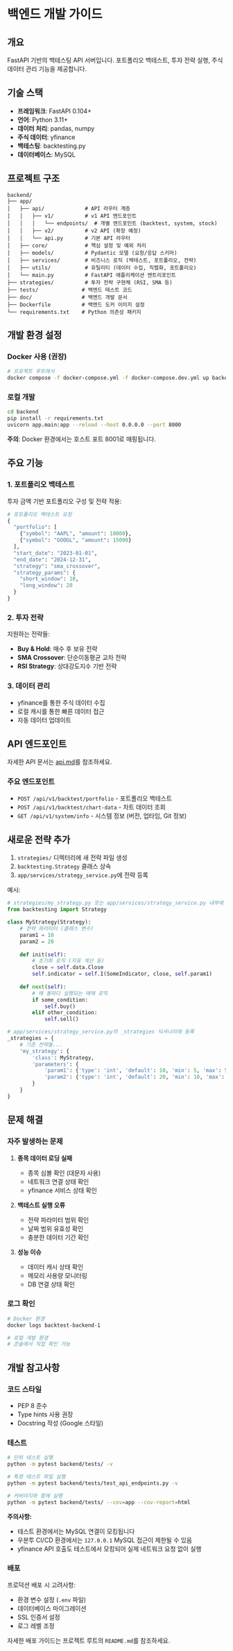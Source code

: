 # 백엔드 개발 가이드

## 개요

FastAPI 기반의 백테스팅 API 서버입니다. 포트폴리오 백테스트, 투자 전략 실행, 주식 데이터 관리 기능을 제공합니다.

## 기술 스택

- **프레임워크**: FastAPI 0.104+
- **언어**: Python 3.11+
- **데이터 처리**: pandas, numpy
- **주식 데이터**: yfinance
- **백테스팅**: backtesting.py
- **데이터베이스**: MySQL

## 프로젝트 구조

```
backend/
├── app/
│   ├── api/             # API 라우터 계층
│   │   ├── v1/          # v1 API 엔드포인트
│   │   │   └── endpoints/  # 개별 엔드포인트 (backtest, system, stock)
│   │   ├── v2/          # v2 API (확장 예정)
│   │   └── api.py       # 기본 API 라우터
│   ├── core/            # 핵심 설정 및 예외 처리
│   ├── models/          # Pydantic 모델 (요청/응답 스키마)
│   ├── services/        # 비즈니스 로직 (백테스트, 포트폴리오, 전략)
│   ├── utils/           # 유틸리티 (데이터 수집, 직렬화, 포트폴리오)
│   └── main.py          # FastAPI 애플리케이션 엔트리포인트
├── strategies/          # 투자 전략 구현체 (RSI, SMA 등)
├── tests/              # 백엔드 테스트 코드
├── doc/                # 백엔드 개발 문서
├── Dockerfile          # 백엔드 도커 이미지 설정
└── requirements.txt    # Python 의존성 패키지
```

## 개발 환경 설정

### Docker 사용 (권장)

```bash
# 프로젝트 루트에서
docker compose -f docker-compose.yml -f docker-compose.dev.yml up backend --build
```

### 로컬 개발

```bash
cd backend
pip install -r requirements.txt
uvicorn app.main:app --reload --host 0.0.0.0 --port 8000
```

**주의**: Docker 환경에서는 호스트 포트 8001로 매핑됩니다.

## 주요 기능

### 1. 포트폴리오 백테스트

투자 금액 기반 포트폴리오 구성 및 전략 적용:

```python
# 포트폴리오 백테스트 요청
{
  "portfolio": [
    {"symbol": "AAPL", "amount": 10000},
    {"symbol": "GOOGL", "amount": 15000}
  ],
  "start_date": "2023-01-01",
  "end_date": "2024-12-31",
  "strategy": "sma_crossover",
  "strategy_params": {
    "short_window": 10,
    "long_window": 20
  }
}
```

### 2. 투자 전략

지원하는 전략들:

- **Buy & Hold**: 매수 후 보유 전략
- **SMA Crossover**: 단순이동평균 교차 전략
- **RSI Strategy**: 상대강도지수 기반 전략

### 3. 데이터 관리

- yfinance를 통한 주식 데이터 수집
- 로컬 캐시를 통한 빠른 데이터 접근
- 자동 데이터 업데이트

## API 엔드포인트

자세한 API 문서는 [api.md](api.md)를 참조하세요.

### 주요 엔드포인트

- `POST /api/v1/backtest/portfolio` - 포트폴리오 백테스트
- `POST /api/v1/backtest/chart-data` - 차트 데이터 조회
- `GET /api/v1/system/info` - 시스템 정보 (버전, 업타임, Git 정보)

## 새로운 전략 추가

1. `strategies/` 디렉터리에 새 전략 파일 생성
2. `backtesting.Strategy` 클래스 상속
3. `app/services/strategy_service.py`에 전략 등록

예시:

```python
# strategies/my_strategy.py 또는 app/services/strategy_service.py 내부에 직접 구현
from backtesting import Strategy

class MyStrategy(Strategy):
    # 전략 파라미터 (클래스 변수)
    param1 = 10
    param2 = 20
    
    def init(self):
        # 초기화 로직 (지표 계산 등)
        close = self.data.Close
        self.indicator = self.I(SomeIndicator, close, self.param1)
    
    def next(self):
        # 매 봉마다 실행되는 매매 로직
        if some_condition:
            self.buy()
        elif other_condition:
            self.sell()

# app/services/strategy_service.py의 _strategies 딕셔너리에 등록
_strategies = {
    # 기존 전략들...
    'my_strategy': {
        'class': MyStrategy,
        'parameters': {
            'param1': {'type': 'int', 'default': 10, 'min': 5, 'max': 50},
            'param2': {'type': 'int', 'default': 20, 'min': 10, 'max': 100}
        }
    }
}
```

## 문제 해결

### 자주 발생하는 문제

1. **종목 데이터 로딩 실패**
   - 종목 심볼 확인 (대문자 사용)
   - 네트워크 연결 상태 확인
   - yfinance 서비스 상태 확인

2. **백테스트 실행 오류**
   - 전략 파라미터 범위 확인
   - 날짜 범위 유효성 확인
   - 충분한 데이터 기간 확인

3. **성능 이슈**
   - 데이터 캐시 상태 확인
   - 메모리 사용량 모니터링
   - DB 연결 상태 확인

### 로그 확인

```bash
# Docker 환경
docker logs backtest-backend-1

# 로컬 개발 환경
# 콘솔에서 직접 확인 가능
```

## 개발 참고사항

### 코드 스타일

- PEP 8 준수
- Type hints 사용 권장
- Docstring 작성 (Google 스타일)

### 테스트

```bash
# 단위 테스트 실행
python -m pytest backend/tests/ -v

# 특정 테스트 파일 실행
python -m pytest backend/tests/test_api_endpoints.py -v

# 커버리지와 함께 실행
python -m pytest backend/tests/ --cov=app --cov-report=html
```

**주의사항:**
- 테스트 환경에서는 MySQL 연결이 모킹됩니다
- 우분투 CI/CD 환경에서는 `127.0.0.1` MySQL 접근이 제한될 수 있음
- yfinance API 호출도 테스트에서 모킹되어 실제 네트워크 요청 없이 실행

### 배포

프로덕션 배포 시 고려사항:

- 환경 변수 설정 (`.env` 파일)
- 데이터베이스 마이그레이션
- SSL 인증서 설정
- 로그 레벨 조정

자세한 배포 가이드는 프로젝트 루트의 `README.md`를 참조하세요.
